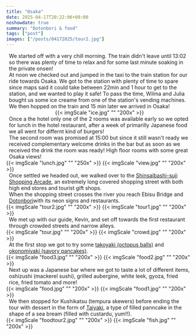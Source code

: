 ```yaml
---
title: "Osaka"
date: 2025-04-17T20:22:06+09:00
noshowdate: true
summary: "Dotonbori & food"
tags: ["post"]
images: ["/posts/04172025/tour2.jpg"]
---
```





<div style="display:flex; justify-content: center">
<div style="flex-basis: 97%">
We started off with a very chill morning. The train didn't leave until 13:02 so there was plenty of time to relax and for some last minute soaking in the private onsen!<br> 
At noon we checked out and jumped in the taxi to the train station for our ride towards Osaka. We got to the station with plenty of time to spare since maps said it could take between 22min and 1 hour to get to the station, and we wanted to play it safe! To pass the time, Wilma and Julia bought us some ice creame from one of the station's vending machines.<br>
We then hopped on the train and 15 min later we arrived in Osaka!<br>
</div>
</div>
<div style="display:flex; justify-content: center; flex-wrap: wrap">
{{< imgScale "ice.jpg" "" "200x" >}}
</div>


<div style="display:flex; justify-content: center">
<div style="flex-basis: 97%">
Once a the hotel only one of the 2 rooms was available early so we opted for lunch in the hotel restaurant, after a week of primarilly Japanese food we all went for differnt kind of burgers!<br>
The second room was promised at 15:00 but since it still wasn't ready we received complementary welcome drinks in the bar but as soon as we received the drink the room was ready! High floor rooms with some great Osaka views!
</div>
</div>
<div style="display:flex; justify-content: center; flex-wrap: wrap">
{{< imgScale "lunch.jpg" "" "250x" >}}
{{< imgScale "view.jpg" "" "200x" >}}
</div>


<div style="display:flex; justify-content: center">
<div style="flex-basis: 97%">
Once settled we headed out, we walked over to the <a href="https://insideosaka.com/shinsaibashi-suji-shopping-arcade/">Shinsaibashi-suji Shopping Arcade</a>, an extremely long covered shopping street with both high end stores and tourist gift shops.<br>
When the shopping street crosses the river you reach Ebisu Bridge and <a href="https://www.japan.travel/en/spot/2207/">Dotonbori</a>with its neon signs and restaurants. 
</div>
</div>
<div style="display:flex; justify-content: center; flex-wrap: wrap">
{{< imgScale "tour2.jpg" "" "200x" >}}
{{< imgScale "tour1.jpg" "" "200x" >}}
</div>


<div style="display:flex; justify-content: center">
<div style="flex-basis: 97%">
We met up with our guide, Kevin, and set off towards the first restaurant through crowded streets and narrow alleys.
</div>
</div>
<div style="display:flex; justify-content: center; flex-wrap: wrap">
{{< imgScale "tour.jpg" "" "200x" >}}
{{< imgScale "crowd.jpg" "" "200x" >}}
</div>

<div style="display:flex; justify-content: center">
<div style="flex-basis: 97%">
At the first stop we got to try some <a href="https://en.wikipedia.org/wiki/Takoyaki">takoyaki (octopus balls)</a> and <a href="https://en.wikipedia.org/wiki/Okonomiyaki">okonomiyaki (savory pancakes)</a>.
</div>
</div>
<div style="display:flex; justify-content: center; flex-wrap: wrap">
{{< imgScale "food3.jpg" "" "200x" >}}
{{< imgScale "food2.jpg" "" "200x" >}}
</div>

<div style="display:flex; justify-content: center">
<div style="flex-basis: 97%">
Next up was a Japanese bar where we got to taste a lot of different items, oshizushi (mackerel sushi), grilled aubergine, white leek, gyoza, fried rice, fried tomato and more!
</div>
</div>
<div style="display:flex; justify-content: center; flex-wrap: wrap">
{{< imgScale "food.jpg" "" "200x" >}}
{{< imgScale "food1.jpg" "" "200x" >}}
</div>

<div style="display:flex; justify-content: center">
<div style="flex-basis: 97%">
We then stopped for Kushikatsu (tempura skewers) before ending the tour with dessert in the form of <a href="https://www.gov-online.go.jp/eng/publicity/book/hlj/html/202305/202305_08_en.html#:~:text=Taiyaki%20is%20a%20traditional%20Japanese,a%20sea%20bream%20(tai).">Taiyaki</a>, a type of filled panncake in the shape of a sea bream (filled with custardu, yum!!). 
</div>
</div>
<div style="display:flex; justify-content: center; flex-wrap: wrap">
{{< imgScale "foodtour2.jpg" "" "200x" >}}
{{< imgScale "fish.jpg" "" "200x" >}}
</div>